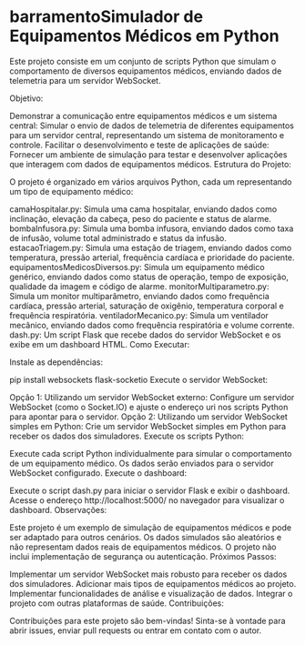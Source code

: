 # barramentoSimulador de Equipamentos Médicos em Python
Este projeto consiste em um conjunto de scripts Python que simulam o comportamento de diversos equipamentos médicos, enviando dados de telemetria para um servidor WebSocket.

Objetivo:

Demonstrar a comunicação entre equipamentos médicos e um sistema central: Simular o envio de dados de telemetria de diferentes equipamentos para um servidor central, representando um sistema de monitoramento e controle.
Facilitar o desenvolvimento e teste de aplicações de saúde: Fornecer um ambiente de simulação para testar e desenvolver aplicações que interagem com dados de equipamentos médicos.
Estrutura do Projeto:

O projeto é organizado em vários arquivos Python, cada um representando um tipo de equipamento médico:

camaHospitalar.py: Simula uma cama hospitalar, enviando dados como inclinação, elevação da cabeça, peso do paciente e status de alarme.
bombaInfusora.py: Simula uma bomba infusora, enviando dados como taxa de infusão, volume total administrado e status da infusão.
estacaoTriagem.py: Simula uma estação de triagem, enviando dados como temperatura, pressão arterial, frequência cardíaca e prioridade do paciente.
equipamentosMedicosDiversos.py: Simula um equipamento médico genérico, enviando dados como status de operação, tempo de exposição, qualidade da imagem e código de alarme.
monitorMultiparametro.py: Simula um monitor multiparâmetro, enviando dados como frequência cardíaca, pressão arterial, saturação de oxigênio, temperatura corporal e frequência respiratória.
ventiladorMecanico.py: Simula um ventilador mecânico, enviando dados como frequência respiratória e volume corrente.
dash.py: Um script Flask que recebe dados do servidor WebSocket e os exibe em um dashboard HTML.
Como Executar:

Instale as dependências:

pip install websockets flask-socketio
Execute o servidor WebSocket:

Opção 1: Utilizando um servidor WebSocket externo: Configure um servidor WebSocket (como o Socket.IO) e ajuste o endereço uri nos scripts Python para apontar para o servidor.
Opção 2: Utilizando um servidor WebSocket simples em Python: Crie um servidor WebSocket simples em Python para receber os dados dos simuladores.
Execute os scripts Python:

Execute cada script Python individualmente para simular o comportamento de um equipamento médico.
Os dados serão enviados para o servidor WebSocket configurado.
Execute o dashboard:

Execute o script dash.py para iniciar o servidor Flask e exibir o dashboard.
Acesse o endereço http://localhost:5000/ no navegador para visualizar o dashboard.
Observações:

Este projeto é um exemplo de simulação de equipamentos médicos e pode ser adaptado para outros cenários.
Os dados simulados são aleatórios e não representam dados reais de equipamentos médicos.
O projeto não inclui implementação de segurança ou autenticação.
Próximos Passos:

Implementar um servidor WebSocket mais robusto para receber os dados dos simuladores.
Adicionar mais tipos de equipamentos médicos ao projeto.
Implementar funcionalidades de análise e visualização de dados.
Integrar o projeto com outras plataformas de saúde.
Contribuições:

Contribuições para este projeto são bem-vindas! Sinta-se à vontade para abrir issues, enviar pull requests ou entrar em contato com o autor.